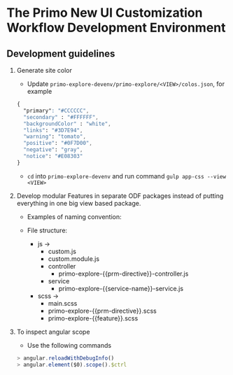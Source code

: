 
# The Primo New UI Customization Workflow Development Environment

## Development guidelines

1. Generate site color
    - Update `primo-explore-devenv/primo-explore/<VIEW>/colos.json`, for example
    ```css
    {
      "primary": "#CCCCCC",
      "secondary" : "#FFFFFF",
      "backgroundColor" : "white",
      "links": "#3D7E94",
      "warning": "tomato",
      "positive": "#0F7D00",
      "negative": "gray",
      "notice": "#E08303"
    }
    ```

    - `cd` into `primo-explore-devenv` and run command `gulp app-css --view <VIEW>`
    

2. Develop modular Features in separate ODF packages instead of putting everything in one big view based package.

    - Examples of naming convention:

    - File structure:
        - js ->
            - custom.js
            - custom.module.js
            - controller
                - primo-explore-{{prm-directive}}-controller.js
            - service
                - primo-explore-{{service-name}}-service.js
        - scss ->
            - main.scss
            - primo-explore-{{prm-directive}}.scss
            - primo-explore-{{feature}}.scss

3. To inspect angular scope
    - Use the following commands
    ```js
    > angular.reloadWithDebugInfo() 
    > angular.element($0).scope().$ctrl 
    ```